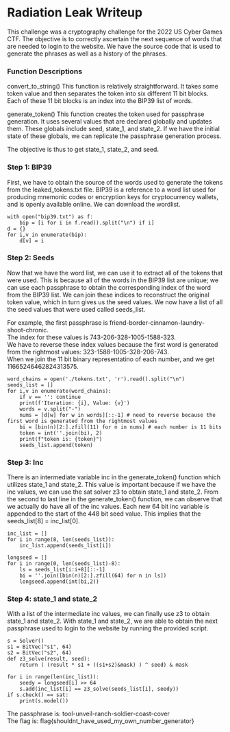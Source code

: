 # Radiation Leak Writeup

This challenge was a cryptography challenge for the 2022 US Cyber Games CTF. The objective is to correctly ascertain the next sequence of words that are needed to login to the website. We have the source code that is used to generate the phrases as well as a history of the phrases. 

### Function Descriptions

convert_to_string()
This function is relatively straightforward. It takes some token value and then separates the token into six different 11 bit blocks. Each of these 11 bit blocks is an index into the BIP39 list of words. 

generate_token()
This function creates the token used for passphrase generation. It uses several values that are declared globally and updates them. These globals include seed, state_1, and state_2. If we have the initial state of these globals, we can replicate the passphrase generation process. 

The objective is thus to get state_1, state_2, and seed. 

### Step 1: BIP39
First, we have to obtain the source of the words used to generate the tokens from the leaked_tokens.txt file. BIP39 is a reference to a word list used for producing mnemonic codes or encryption keys for cryptocurrency wallets, and is openly available online. We can download the wordlist. 

```
with open("bip39.txt") as f:
    bip = [i for i in f.read().split("\n") if i]
d = {}
for i,v in enumerate(bip):
    d[v] = i
```

### Step 2: Seeds
Now that we have the word list, we can use it to extract all of the tokens that were used. This is because all of the words in the BIP39 list are unique; we can use each passphrase to obtain the corresponding index of the word from the BIP39 list. We can join these indices to reconstruct the original token value, which in turn gives us the seed values. We now have a list of all the seed values that were used called seeds_list.

For example, the first passphrase is friend-border-cinnamon-laundry-shoot-chronic.  
The index for these values is 743-206-328-1005-1588-323.  
We have to reverse these index values because the first word is generated from the rightmost values: 323-1588-1005-328-206-743.   
When we join the 11 bit binary representatino of each number, and we get 11665246462824313575.  

```
word_chains = open('./tokens.txt', 'r').read().split("\n")
seeds_list = []
for i,v in enumerate(word_chains):
    if v == '': continue
    print(f'Iteration: {i}, Value: {v}')
    words = v.split("-")
    nums = [d[w] for w in words][::-1] # need to reverse because the first word is generated from the rightmost values
    bi = [bin(n)[2:].zfill(11) for n in nums] # each number is 11 bits
    token = int(''.join(bi), 2)
    print(f"token is: {token}")
    seeds_list.append(token)
```

### Step 3: Inc 
There is an intermediate variable inc in the generate_token() function which utilizes state_1 and state_2. This value is important because if we have the inc values, we can use the sat solver z3 to obtain state_1 and state_2. From the second to last line in the generate_token() function, we can observe that we actually do have all of the inc values. Each new 64 bit inc variable is appended to the start of the 448 bit seed value. This implies that the seeds_list[8] = inc_list[0]. 

```
inc_list = []
for i in range(8, len(seeds_list)):
    inc_list.append(seeds_list[i])

longseed = []
for i in range(0, len(seeds_list)-8):
    ls = seeds_list[i:i+8][::-1]
    bi = ''.join([bin(n)[2:].zfill(64) for n in ls])
    longseed.append(int(bi,2))
```

### Step 4: state_1 and state_2
With a list of the intermediate inc values, we can finally use z3 to obtain state_1 and state_2. With state_1 and state_2, we are able to obtain the next passphrase used to login to the website by running the provided script.

```
s = Solver()
s1 = BitVec("s1", 64)
s2 = BitVec("s2", 64)
def z3_solve(result, seed):
    return ( (result * s1 + ((s1+s2)&mask) ) ^ seed) & mask

for i in range(len(inc_list)):
    seedy = longseed[i] >> 64
    s.add(inc_list[i] == z3_solve(seeds_list[i], seedy))
if s.check() == sat:
    print(s.model())
```

The passphrase is: tool-unveil-ranch-soldier-coast-cover  
The flag is: flag{shouldnt_have_used_my_own_number_generator}